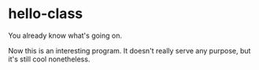 # hello-class
You already know what's going on.

Now this is an interesting program. It doesn't really serve any purpose, but it's still cool nonetheless.
